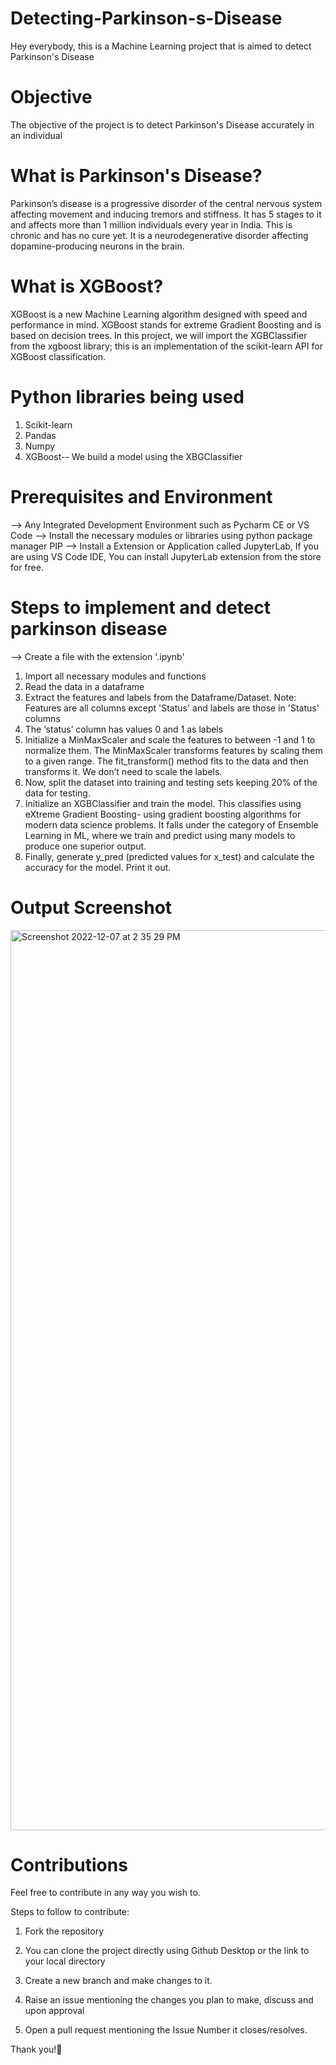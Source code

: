 # Detecting-Parkinson-s-Disease
Hey everybody, this is a Machine Learning project that is aimed to detect Parkinson's Disease


# Objective
The objective of the project is to detect Parkinson's Disease accurately in an individual

# What is Parkinson's Disease?
Parkinson’s disease is a progressive disorder of the central nervous system affecting movement and inducing tremors and stiffness. It has 5 stages to it and affects more than 1 million individuals every year in India. This is chronic and has no cure yet. It is a neurodegenerative disorder affecting dopamine-producing neurons in the brain.

# What is XGBoost?
XGBoost is a new Machine Learning algorithm designed with speed and performance in mind. XGBoost stands for extreme Gradient Boosting and is based on decision trees. In this project, we will import the XGBClassifier from the xgboost library; this is an implementation of the scikit-learn API for XGBoost classification.

# Python libraries being used
1. Scikit-learn 
2. Pandas
3. Numpy
4. XGBoost-- We build a model using the XBGClassifier

# Prerequisites and Environment
--> Any Integrated Development Environment such as Pycharm CE or VS Code 
--> Install the necessary modules or libraries using python package manager PIP 
--> Install a Extension or Application called JupyterLab, If you are using VS Code IDE, You can install JupyterLab extension from the store for free.


# Steps to implement and detect parkinson disease
--> Create a file with the extension '.ipynb'

1. Import all necessary modules and functions
2. Read the data in a dataframe 
3. Extract the features and labels from the Dataframe/Dataset. 
    Note: Features are all columns except 'Status' and labels are those in 'Status' columns
4. The ‘status’ column has values 0 and 1 as labels
5. Initialize a MinMaxScaler and scale the features to between -1 and 1 to normalize them. 
  The MinMaxScaler transforms features by scaling them to a given range. The fit_transform() method fits to the data and then transforms it. We don’t         need to scale the labels.
6. Now, split the dataset into training and testing sets keeping 20% of the data for testing.
7. Initialize an XGBClassifier and train the model. This classifies using eXtreme Gradient Boosting- using gradient boosting algorithms for modern data science problems. It falls under the category of Ensemble Learning in ML, where we train and predict using many models to produce one superior output.
8. Finally, generate y_pred (predicted values for x_test) and calculate the accuracy for the model. Print it out.

# Output Screenshot 
<img width="1440" alt="Screenshot 2022-12-07 at 2 35 29 PM" src="https://user-images.githubusercontent.com/108233235/206135812-d5599ae9-1ea2-4948-bd90-7b2c55b3c5de.png">

# Contributions
Feel free to contribute in any way you wish to.

Steps to follow to contribute:

1. Fork the repository

2. You can clone the project directly using Github Desktop or the link to your local directory

3. Create a new branch and make changes to it.

4. Raise an issue mentioning the changes you plan to make, discuss and upon approval

5. Open a pull request mentioning the Issue Number it closes/resolves.

Thank you!🙌
